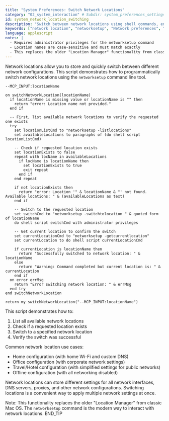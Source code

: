 ```yaml
---
title: "System Preferences: Switch Network Locations"
category: "02_system_interaction" # Subdir: system_preferences_settings
id: system_network_location_switching
description: "Switch between network locations using shell commands, enabling easy transitions between different network configurations."
keywords: ["network location", "networksetup", "Network preferences", "location switching", "network configuration", "network profile"]
language: applescript
notes: |
  - Requires administrator privileges for the networksetup command
  - Location names are case-sensitive and must match exactly
  - This replaces the older "Location Manager" functionality from classic Mac OS
---
```


Network locations allow you to store and quickly switch between different network configurations. This script demonstrates how to programmatically switch network locations using the `networksetup` command line tool.

```applescript
--MCP_INPUT:locationName

on switchNetworkLocation(locationName)
  if locationName is missing value or locationName is "" then
    return "error: Location name not provided."
  end if
  
  -- First, list available network locations to verify the requested one exists
  try
    set locationListCmd to "networksetup -listlocations"
    set availableLocations to paragraphs of (do shell script locationListCmd)
    
    -- Check if requested location exists
    set locationExists to false
    repeat with locName in availableLocations
      if locName is locationName then
        set locationExists to true
        exit repeat
      end if
    end repeat
    
    if not locationExists then
      return "error: Location '" & locationName & "' not found. Available locations: " & (availableLocations as text)
    end if
    
    -- Switch to the requested location
    set switchCmd to "networksetup -switchtolocation " & quoted form of locationName
    do shell script switchCmd with administrator privileges
    
    -- Get current location to confirm the switch
    set currentLocationCmd to "networksetup -getcurrentlocation"
    set currentLocation to do shell script currentLocationCmd
    
    if currentLocation is locationName then
      return "Successfully switched to network location: " & locationName
    else
      return "Warning: Command completed but current location is: " & currentLocation
    end if
  on error errMsg
    return "Error switching network location: " & errMsg
  end try
end switchNetworkLocation

return my switchNetworkLocation("--MCP_INPUT:locationName")
```

This script demonstrates how to:

1. List all available network locations
2. Check if a requested location exists
3. Switch to a specified network location
4. Verify the switch was successful

Common network location use cases:
- Home configuration (with home Wi-Fi and custom DNS)
- Office configuration (with corporate network settings)
- Travel/Hotel configuration (with simplified settings for public networks)
- Offline configuration (with all networking disabled)

Network locations can store different settings for all network interfaces, DNS servers, proxies, and other network configurations. Switching locations is a convenient way to apply multiple network settings at once.

Note: This functionality replaces the older "Location Manager" from classic Mac OS. The `networksetup` command is the modern way to interact with network locations.
END_TIP